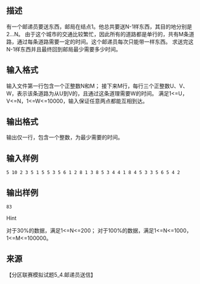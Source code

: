 ## 描述

有一个邮递员要送东西，邮局在结点1。他总共要送N-1样东西，其目的地分别是2…N。 由于这个城市的交通比较繁忙，因此所有的道路都是单行的，共有M条道路，通过每条道路需要一定的时间。这个邮递员每次只能带一样东西。 求送完这N-1样东西并且最终回到邮局最少需要多少时间。

## 输入格式

输入文件第一行包含一个正整数N和M； 接下来M行，每行三个正整数U、V、W，表示该条道路为从U到V的，且通过这条道理需要W的时间。 满足1<=U，V<=N，1<=W<=10000，输入保证任意两点都能互相到达。 

## 输出格式

输出仅一行，包含一个整数，为最少需要的时间。 

## 输入样例

```plaintext
5 10 2 3 5 1 5 5 3 5 6 1 2 8 1 3 8 5 3 4 4 1 8 4 5 3 3 5 6 5 4 2 
```

## 输出样例

```plaintext
83 
```

Hint

对于30%的数据，满足1<=N<=200； 对于100%的数据，满足1<=N<=1000，1<=M<=100000。 

## 来源

【分区联赛模拟试题5_4.邮递员送信】


